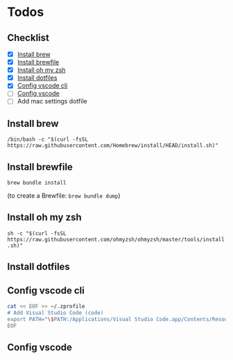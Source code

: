 # Todos

## Checklist

- [x] [Install brew](#install-brew)
- [x] [Install brewfile](#install-brewfile)
- [x] [Install oh my zsh](#install-oh-my-zsh)
- [x] [Install dotfiles](#install-dotfiles)
- [x] [Config vscode cli](#config-vscode-cli)
- [ ] [Config vscode](#config-vscode)
- [ ] Add mac settings dotfile

## Install brew

`/bin/bash -c "$(curl -fsSL https://raw.githubusercontent.com/Homebrew/install/HEAD/install.sh)"`

## Install brewfile

`brew bundle install`

(to create a Brewfile: `brew bundle dump`)

## Install oh my zsh

`sh -c "$(curl -fsSL https://raw.githubusercontent.com/ohmyzsh/ohmyzsh/master/tools/install.sh)"`

## Install dotfiles

## Config vscode cli

``` bash
cat << EOF >> ~/.zprofile
# Add Visual Studio Code (code)
export PATH="\$PATH:/Applications/Visual Studio Code.app/Contents/Resources/app/bin"
EOF
```

## Config vscode
